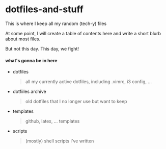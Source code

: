 # dotfiles-and-stuff
This is where I keep all my random (tech-y) files

At some point, I will create a table of contents here and write a short blurb about most files.

But not this day. This day, we fight!





#### what's gonna be in here
* dotfiles
	> all my currently active dotfiles, including .vimrc, i3 config, ...
* dotfiiles archive
	> old dotfiles that I no longer use but want to keep
* templates
	> github, latex, ... templates
* scripts
	> (mostly) shell scripts I've written

